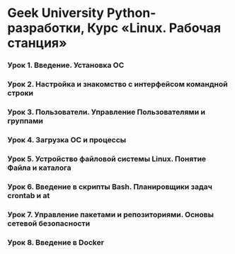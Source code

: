 # Geek University Python-разработки, Курс «Linux. Рабочая станция»

### Урок 1. Введение. Установка ОС
### Урок 2. Настройка и знакомство с интерфейсом командной строки
### Урок 3. Пользователи. Управление Пользователями и группами
### Урок 4. Загрузка ОС и процессы
### Урок 5. Устройство файловой системы Linux. Понятие Файла и каталога
### Урок 6. Введение в скрипты Bash. Планировщики задач crontab и at
### Урок 7. Управление пакетами и репозиториями. Основы сетевой безопасности
### Урок 8. Введение в Docker
